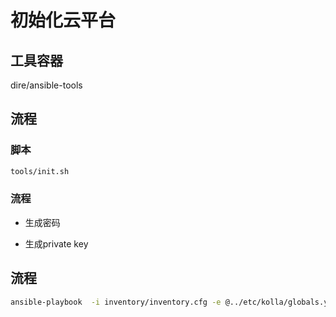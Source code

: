 # 初始化云平台

## 工具容器
dire/ansible-tools

## 流程

### 脚本
```bash
tools/init.sh
```

### 流程

- 生成密码

- 生成private key

## 流程

```bash
ansible-playbook  -i inventory/inventory.cfg -e @../etc/kolla/globals.yml -e @../etc/kolla/passwords.yml /home/kolla/dire/steam/ansible/sit.yml  --limit control-2
```

